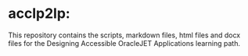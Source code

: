 # acclp2lp:

This repository contains the scripts, markdown files, html files and docx files
for the Designing Accessible OracleJET Applications learning path.
